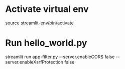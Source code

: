 # Activate virtual env
source streamlit-env/bin/activate

# Run hello_world.py
streamlit run app-filter.py --server.enableCORS false --server.enableXsrfProtection false



